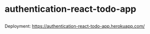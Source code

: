 # authentication-react-todo-app

##
Deployment:
https://authentication-react-todo-app.herokuapp.com/
